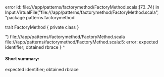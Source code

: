 error id: file://<WORKSPACE>/app/patterns/factorymethod/FactoryMethod.scala:[73..74) in Input.VirtualFile("file://<WORKSPACE>/app/patterns/factorymethod/FactoryMethod.scala", "package patterns.factorymethod

trait FactoryMethod {
    private class 
}

")
file://<WORKSPACE>/app/patterns/factorymethod/FactoryMethod.scala
file://<WORKSPACE>/app/patterns/factorymethod/FactoryMethod.scala:5: error: expected identifier; obtained rbrace
}
^
#### Short summary: 

expected identifier; obtained rbrace